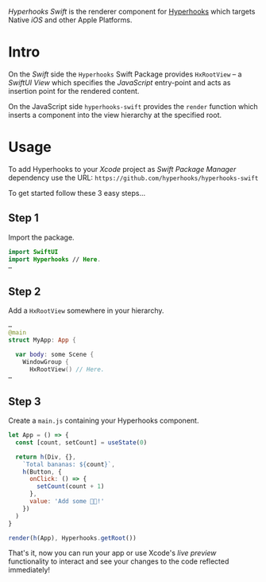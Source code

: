 _Hyperhooks Swift_ is the renderer component for [Hyperhooks](https://github.com/hyperhooks/hyperhooks-core) which targets Native _iOS_ and other Apple Platforms.

# Intro

On the _Swift_ side the `Hyperhooks` Swift Package provides `HxRootView` – a _SwiftUI View_ which specifies the _JavaScript_ entry-point and acts as insertion point for the rendered content.

On the JavaScript side `hyperhooks-swift` provides the `render` function which inserts a component into the view hierarchy at the specified root.

# Usage

To add Hyperhooks to your _Xcode_ project as _Swift Package Manager_ dependency use the URL: `https://github.com/hyperhooks/hyperhooks-swift`

To get started follow these 3 easy steps…

## Step 1

Import the package.

```swift
import SwiftUI
import Hyperhooks // Here.
…
```

## Step 2

Add a `HxRootView` somewhere in your hierarchy.

```swift
…
@main
struct MyApp: App {

  var body: some Scene {
    WindowGroup {
      HxRootView() // Here.
…
```

## Step 3

Create a `main.js` containing your Hyperhooks component.


```javascript
let App = () => {
  const [count, setCount] = useState(0)

  return h(Div, {},
    `Total bananas: ${count}`,
    h(Button, {
      onClick: () => {
        setCount(count + 1)
      },
      value: 'Add some 🍌🍌!'
    })
  )
}

render(h(App), Hyperhooks.getRoot())
```

That's it, now you can run your app or use Xcode's _live preview_ functionality to interact and see your changes to the code reflected immediately!
